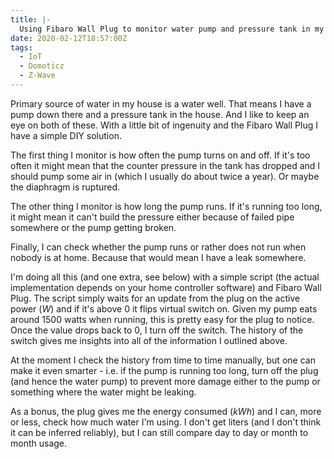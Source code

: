 ```yaml
---
title: |-
  Using Fibaro Wall Plug to monitor water pump and pressure tank in my house
date: 2020-02-12T18:57:00Z
tags:
  - IoT
  - Domoticz
  - Z-Wave
---
```

Primary source of water in my house is a water well. That means I have a pump down there and a pressure tank in the house. And I like to keep an eye on both of these. With a little bit of ingenuity and the Fibaro Wall Plug I have a simple DIY solution.

<!-- excerpt -->

The first thing I monitor is how often the pump turns on and off. If it's too often it might mean that the counter pressure in the tank has dropped and I should pump some air in (which I usually do about twice a year). Or maybe the diaphragm is ruptured.

The other thing I monitor is how long the pump runs. If it's running too long, it might mean it can't build the pressure either because of failed pipe somewhere or the pump getting broken.

Finally, I can check whether the pump runs or rather does not run when nobody is at home. Because that would mean I have a leak somewhere.

I'm doing all this (and one extra, see below) with a simple script (the actual implementation depends on your home controller software) and Fibaro Wall Plug. The script simply waits for an update from the plug on the active power (_W_) and if it's above 0 it flips virtual switch on. Given my pump eats around 1500 watts when running, this is pretty easy for the plug to notice. Once the value drops back to 0, I turn off the switch. The history of the switch gives me insights into all of the information I outlined above. 

At the moment I check the history from time to time manually, but one can make it even smarter - i.e. if the pump is running too long, turn off the plug (and hence the water pump) to prevent more damage either to the pump or something where the water might be leaking.

As a bonus, the plug gives me the energy consumed (_kWh_) and I can, more or less, check how much water I'm using. I don't get liters (and I don't think it can be inferred reliably), but I can still compare day to day or month to month usage.